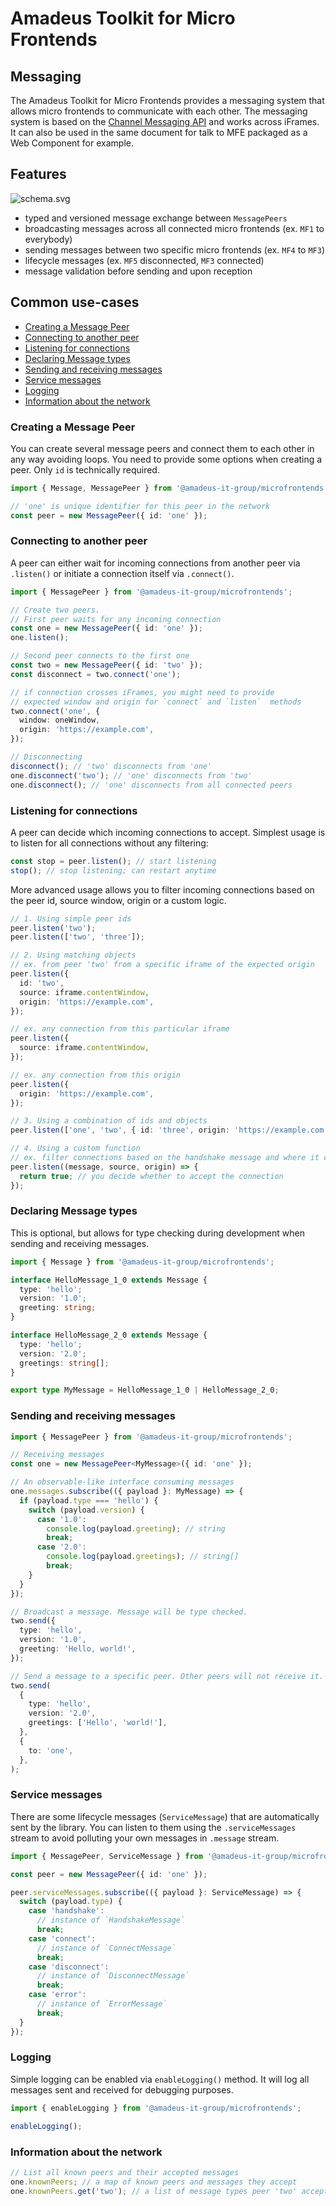 # Amadeus Toolkit for Micro Frontends

## Messaging

The Amadeus Toolkit for Micro Frontends provides a messaging system that allows micro frontends to communicate with each other. The messaging system is based on the [Channel Messaging API](https://developer.mozilla.org/en-US/docs/Web/API/Channel_Messaging_API) and works across iFrames. It can also be used in the same document for talk to MFE packaged as a Web Component for example.

## Features

![schema.svg](https://raw.githubusercontent.com/AmadeusITGroup/microfrontends/refs/heads/main/packages/core/docs/schema.svg)

- typed and versioned message exchange between `MessagePeers`
- broadcasting messages across all connected micro frontends (ex. `MF1` to everybody)
- sending messages between two specific micro frontends (ex. `MF4` to `MF3`)
- lifecycle messages (ex. `MF5` disconnected, `MF3` connected)
- message validation before sending and upon reception

## Common use-cases

- [Creating a Message Peer](#creating-a-message-peer)
- [Connecting to another peer](#connecting-to-another-peer)
- [Listening for connections](#listening-for-connections)
- [Declaring Message types](#declaring-message-types)
- [Sending and receiving messages](#sending-and-receiving-messages)
- [Service messages](#service-messages)
- [Logging](#logging)
- [Information about the network](#information-about-the-network)

### Creating a Message Peer

You can create several message peers and connect them to each other in any way avoiding loops. You need to provide some options when creating a peer. Only `id` is technically required.

```ts
import { Message, MessagePeer } from '@amadeus-it-group/microfrontends';

// 'one' is unique identifier for this peer in the network
const peer = new MessagePeer({ id: 'one' });
```

### Connecting to another peer

A peer can either wait for incoming connections from another peer via `.listen()` or initiate a connection itself via `.connect()`.

```ts
import { MessagePeer } from '@amadeus-it-group/microfrontends';

// Create two peers.
// First peer waits for any incoming connection
const one = new MessagePeer({ id: 'one' });
one.listen();

// Second peer connects to the first one
const two = new MessagePeer({ id: 'two' });
const disconnect = two.connect('one');

// if connection crosses iFrames, you might need to provide
// expected window and origin for `connect` and `listen`  methods
two.connect('one', {
  window: oneWindow,
  origin: 'https://example.com',
});

// Disconnecting
disconnect(); // 'two' disconnects from 'one'
one.disconnect('two'); // 'one' disconnects from 'two'
one.disconnect(); // 'one' disconnects from all connected peers
```

### Listening for connections

A peer can decide which incoming connections to accept. Simplest usage is to listen for all connections without any filtering:

```ts
const stop = peer.listen(); // start listening
stop(); // stop listening; can restart anytime
```

More advanced usage allows you to filter incoming connections based on the peer id, source window, origin or a custom logic.

```ts
// 1. Using simple peer ids
peer.listen('two');
peer.listen(['two', 'three']);

// 2. Using matching objects
// ex. from peer 'two' from a specific iframe of the expected origin
peer.listen({
  id: 'two',
  source: iframe.contentWindow,
  origin: 'https://example.com',
});

// ex. any connection from this particular iframe
peer.listen({
  source: iframe.contentWindow,
});

// ex. any connection from this origin
peer.listen({
  origin: 'https://example.com',
});

// 3. Using a combination of ids and objects
peer.listen(['one', 'two', { id: 'three', origin: 'https://example.com' }]);

// 4. Using a custom function
// ex. filter connections based on the handshake message and where it comes from
peer.listen((message, source, origin) => {
  return true; // you decide whether to accept the connection
});
```

### Declaring Message types

This is optional, but allows for type checking during development when sending and receiving messages.

```ts
import { Message } from '@amadeus-it-group/microfrontends';

interface HelloMessage_1_0 extends Message {
  type: 'hello';
  version: '1.0';
  greeting: string;
}

interface HelloMessage_2_0 extends Message {
  type: 'hello';
  version: '2.0';
  greetings: string[];
}

export type MyMessage = HelloMessage_1_0 | HelloMessage_2_0;
```

### Sending and receiving messages

```ts
import { MessagePeer } from '@amadeus-it-group/microfrontends';

// Receiving messages
const one = new MessagePeer<MyMessage>({ id: 'one' });

// An observable-like interface consuming messages
one.messages.subscribe(({ payload }: MyMessage) => {
  if (payload.type === 'hello') {
    switch (payload.version) {
      case '1.0':
        console.log(payload.greeting); // string
        break;
      case '2.0':
        console.log(payload.greetings); // string[]
        break;
    }
  }
});

// Broadcast a message. Message will be type checked.
two.send({
  type: 'hello',
  version: '1.0',
  greeting: 'Hello, world!',
});

// Send a message to a specific peer. Other peers will not receive it.
two.send(
  {
    type: 'hello',
    version: '2.0',
    greetings: ['Hello', 'world!'],
  },
  {
    to: 'one',
  },
);
```

### Service messages

There are some lifecycle messages (`ServiceMessage`) that are automatically sent by the library. You can listen to them using the `.serviceMessages` stream to avoid polluting your own messages in `.message` stream.

```ts
import { MessagePeer, ServiceMessage } from '@amadeus-it-group/microfrontends';

const peer = new MessagePeer({ id: 'one' });

peer.serviceMessages.subscribe(({ payload }: ServiceMessage) => {
  switch (payload.type) {
    case 'handshake':
      // instance of `HandshakeMessage`
      break;
    case 'connect':
      // instance of `ConnectMessage`
      break;
    case 'disconnect':
      // instance of `DisconnectMessage`
      break;
    case 'error':
      // instance of `ErrorMessage`
      break;
  }
});
```

### Logging

Simple logging can be enabled via `enableLogging()` method. It will log all messages sent and received for debugging purposes.

```ts
import { enableLogging } from '@amadeus-it-group/microfrontends';

enableLogging();
```

### Information about the network

```ts
// List all known peers and their accepted messages
one.knownPeers; // a map of known peers and messages they accept
one.knownPeers.get('two'); // a list of message types peer 'two' accepts
```

